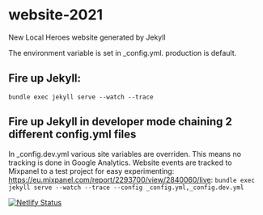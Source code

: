 # website-2021
New Local Heroes website generated by Jekyll

The environment variable is set in _config.yml. production is default.

## Fire up Jekyll:
`bundle exec jekyll serve --watch --trace`

## Fire up Jekyll in developer mode chaining 2 different config.yml files
In _config.dev.yml various site variables are overriden.
This means no tracking is done in Google Analytics.
Website events are tracked to Mixpanel to a test project for easy experimenting: https://eu.mixpanel.com/report/2293700/view/2840060/live:
`bundle exec jekyll serve --watch --trace --config _config.yml,_config.dev.yml`

[![Netlify Status](https://api.netlify.com/api/v1/badges/04fbc344-670b-4e27-86ac-80701a87a703/deploy-status)](https://app.netlify.com/sites/flamboyant-hamilton-7d94c5/deploys)